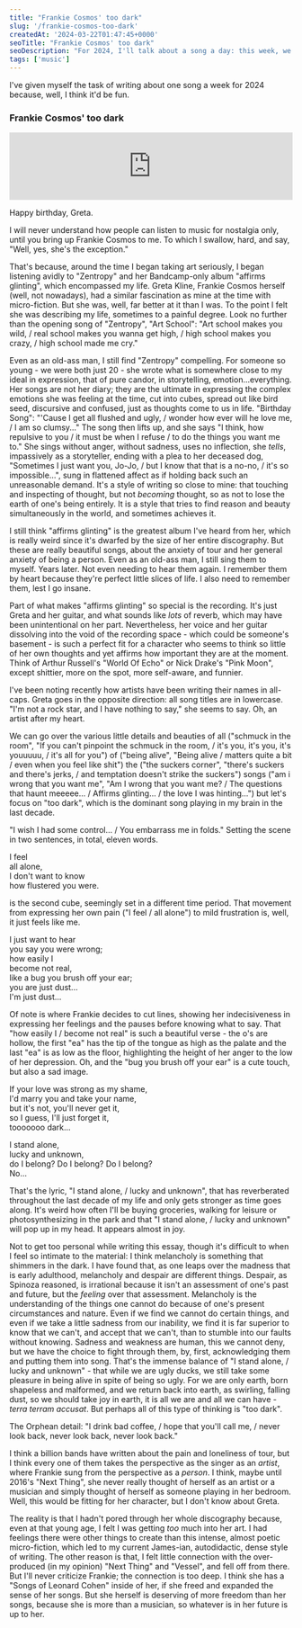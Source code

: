 ```yaml
---
title: "Frankie Cosmos' too dark"
slug: '/frankie-cosmos-too-dark'
createdAt: '2024-03-22T01:47:45+0000'
seoTitle: "Frankie Cosmos' too dark"
seoDescription: "For 2024, I'll talk about a song a day: this week, we'll talk about Frankie Cosmos' too dark."
tags: ['music']
---
```


I've given myself the task of writing about one song a week for 2024 because, well, I think it'd be fun.

### Frankie Cosmos' too dark

<iframe style="border: 0; width: 100%; height: 120px; max-width: 800px" src="https://bandcamp.com/EmbeddedPlayer/album=644511060/size=large/bgcol=ffffff/linkcol=0687f5/tracklist=false/artwork=small/track=2543450895/transparent=true/" seamless><a href="https://ingridsuperstar.bandcamp.com/album/affirms-glinting">affirms glinting by frankie cosmos</a></iframe>

Happy birthday, Greta.

I will never understand how people can listen to music for nostalgia only, until you bring up Frankie Cosmos to me. To which I swallow, hard, and say, "Well, yes, she's the exception."

That's because, around the time I began taking art seriously, I began listening avidly to "Zentropy" and her Bandcamp-only album "affirms glinting", which encompassed my life. Greta Kline, Frankie Cosmos herself (well, not nowadays), had a similar fascination as mine at the time with micro-fiction. But she was, well, far better at it than I was. To the point I felt she was describing my life, sometimes to a painful degree. Look no further than the opening song of "Zentropy", "Art School": "Art school makes you wild, / real school makes you wanna get high, / high school makes you crazy, / high school made me cry."

Even as an old-ass man, I still find "Zentropy" compelling. For someone so young - we were both just 20 - she wrote what is somewhere close to my ideal in expression, that of pure candor, in storytelling, emotion...everything. Her songs are not her diary; they are the ultimate in expressing the complex emotions she was feeling at the time, cut into cubes, spread out like bird seed, discursive and confused, just as thoughts come to us in life. "Birthday Song": "'Cause I get all flushed and ugly, / wonder how ever will he love me, / I am so clumsy..." The song then lifts up, and she says "I think, how repulsive to you / it must be when I refuse / to do the things you want me to." She sings without anger, without sadness, uses no inflection, she _tells_, impassively as a storyteller, ending with a plea to her deceased dog, "Sometimes I just want you, Jo-Jo, / but I know that that is a no-no, / it's so impossible...", sung in flattened affect as if holding back such an unreasonable demand. It's a style of writing so close to mine: that touching and inspecting of thought, but not _becoming_ thought, so as not to lose the earth of one's being entirely. It is a style that tries to find reason and beauty simultaneously in the world, and sometimes achieves it.

I still think "affirms glinting" is the greatest album I've heard from her, which is really weird since it's dwarfed by the size of her entire discography. But these are really beautiful songs, about the anxiety of tour and her general anxiety of being a person. Even as an old-ass man, I still sing them to myself. Years later. Not even needing to hear them again. I remember them by heart because they're perfect little slices of life. I also need to remember them, lest I go insane.

Part of what makes "affirms glinting" so special is the recording. It's just Greta and her guitar, and what sounds like _lots_ of reverb, which may have been unintentional on her part. Nevertheless, her voice and her guitar dissolving into the void of the recording space - which could be someone's basement - is such a perfect fit for a character who seems to think so little of her own thoughts and yet affirms how important they are at the moment. Think of Arthur Russell's "World Of Echo" or Nick Drake's "Pink Moon", except shittier, more on the spot, more self-aware, and funnier.

I've been noting recently how artists have been writing their names in all-caps. Greta goes in the opposite direction: all song titles are in lowercase. "I'm not a rock star, and I have nothing to say," she seems to say. Oh, an artist after my heart.

We can go over the various little details and beauties of all ("schmuck in the room", "If you can't pinpoint the schmuck in the room, / it's you, it's you, it's youuuuu, / it's all for you") of ("being alive", "Being alive / matters quite a bit / even when you feel like shit") the ("the suckers corner", "there's suckers and there's jerks, / and temptation doesn't strike the suckers") songs ("am i wrong that you want me", "Am I wrong that you want me? / The questions that haunt meeeee... / Affirms glinting... / the love I was hinting...") but let's focus on "too dark", which is the dominant song playing in my brain in the last decade.

"I wish I had some control... / You embarrass me in folds." Setting the scene in two sentences, in total, eleven words.

I feel<br/>
all alone,<br/>
I don't want to know<br/>
how flustered you were.<br/>

is the second cube, seemingly set in a different time period. That movement from expressing her own pain ("I feel / all alone") to mild frustration is, well, it just feels like me.

I just want to hear<br/>
you say you were wrong;<br/>
how easily I<br/>
become not real,<br/>
like a bug you brush off your ear;<br/>
you are just dust...<br/>
I'm just dust...<br/>

Of note is where Frankie decides to cut lines, showing her indecisiveness in expressing her feelings and the pauses before knowing what to say. That "how easily I / become not real" is such a beautiful verse - the o's are hollow, the first "ea" has the tip of the tongue as high as the palate and the last "ea" is as low as the floor, highlighting the height of her anger to the low of her depression. Oh, and the "bug you brush off your ear" is a cute touch, but also a sad image.

If your love was strong as my shame,<br/>
I'd marry you and take your name,<br/>
but it's not, you'll never get it,<br/>
so I guess, I'll just forget it,<br/>
tooooooo dark...<br/>

I stand alone,<br/>
lucky and unknown,<br/>
do I belong? Do I belong? Do I belong?<br/>
No...<br/>

That's the lyric, "I stand alone, / lucky and unknown", that has reverberated throughout the last decade of my life and only gets stronger as time goes along. It's weird how often I'll be buying groceries, walking for leisure or photosynthesizing in the park and that "I stand alone, / lucky and unknown" will pop up in my head. It appears almost in joy.

Not to get too personal while writing this essay, though it's difficult to when I feel so intimate to the material: I think melancholy is something that shimmers in the dark. I have found that, as one leaps over the madness that is early adulthood, melancholy and despair are different things. Despair, as Spinoza reasoned, is irrational because it isn't an assessment of one's past and future, but the _feeling_ over that assessment. Melancholy is the understanding of the things one cannot do because of one's present circumstances and nature. Even if we find we cannot do certain things, and even if we take a little sadness from our inability, we find it is far superior to know that we can't, and accept that we can't, than to stumble into our faults without knowing. Sadness and weakness are human, this we cannot deny, but we have the choice to fight through them, by, first, acknowledging them and putting them into song. That's the immense balance of "I stand alone, / lucky and unknown" - that while we are ugly ducks, we still take some pleasure in being alive in spite of being so ugly. For we are only earth, born shapeless and malformed, and we return back into earth, as swirling, falling dust, so we should take joy in earth, it is all we are and all we can have - _terra terram accusat_. But perhaps all of this type of thinking is "too dark".

The Orphean detail: "I drink bad coffee, / hope that you'll call me, / never look back, never look back, never look back."

I think a billion bands have written about the pain and loneliness of tour, but I think every one of them takes the perspective as the singer as an _artist_, where Frankie sung from the perspective as a _person_. I think, maybe until 2016's "Next Thing", she never really thought of herself as an artist or a musician and simply thought of herself as someone playing in her bedroom. Well, this would be fitting for her character, but I don't know about Greta.

The reality is that I hadn't pored through her whole discography because, even at that young age, I felt I was getting _too_ much into her art. I had feelings there were other things to create than this intense, almost poetic micro-fiction, which led to my current James-ian, autodidactic, dense style of writing. The other reason is that, I felt little connection with the over-produced (in my opinion) "Next Thing" and "Vessel", and fell off from there. But I'll never criticize Frankie; the connection is too deep. I think she has a "Songs of Leonard Cohen" inside of her, if she freed and expanded the sense of her songs. But she herself is deserving of more freedom than her songs, because she is more than a musician, so whatever is in her future is up to her.
